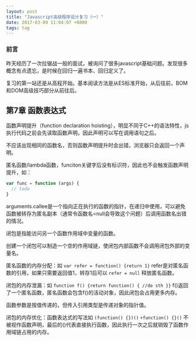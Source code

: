 ```yaml
---
layout: post
title: "Javascript高级程序设计复习（一）"
date: 2017-03-09 11:04:07 +0800
tags: tag
---
```


### 前言

昨天经历了一次拉锯战一般的面试，被询问了很多javascript基础问题。发现很多概念有点遗忘，是时候在回归一遍书本、回归定义了。

复习的第一站还是从高程开始。基本阅读方法是从ES标准开始，从后往前，BOM和DOM高级技巧部分从前往后。

## 第7章 函数表达式

函数声明提升（function declaration hoisting），明显不同于C++的语法特性，js执行代码之前会先读取函数声明，因此声明可以写在调用语句之后。

不应该出现相同的函数名，否则函数声明提升时会出错，浏览器只会返回一个声明。

匿名函数/lambda函数，funciton关键字后没有标识符，因此也不会触发函数声明提升，如：

``` javascript
var func = function (args) {
  // todo
}
```

arguments.callee是一个指向正在执行的函数的指针，在递归中使用，可以避免函数被转存为匿名副本（通常令函数名=null会导致这个问题）后调用函数名出错的情况。

闭包是指能访问另一个函数作用域中变量的函数。

创建一个闭包可以制造一个空的作用域链，使闭包内部函数不会调用闭包外部的变量名。

匿名函数的内存分配：如 `var refer = function() {return 1}` refer是对匿名函数的引用，如果只需要返回值1，转存1后可以 `refer = null` 释放匿名函数。

闭包的内存泄漏：如 `function f() {return function() { //do sth }}` f()返回了一个匿名函数，匿名函数会包含f()的活动对象，因此闭包会占用更多内存。

函数参数是按值传递的，但传入引用类型是传递对象的指针值。

闭包的内存优化：函数表达式的写法如 `(function() {})()` `+function() {}()` 不被视作函数声明，最后的()代表直接执行函数，因此执行一次之后就销毁了函数作用域链占用的内存。
